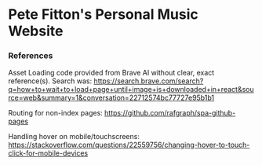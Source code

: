 # Pete Fitton's Personal Music Website

### References
Asset Loading code provided from Brave AI without clear, exact reference(s). Search was:
https://search.brave.com/search?q=how+to+wait+to+load+page+until+image+is+downloaded+in+react&source=web&summary=1&conversation=22712574bc77727e95b1b1

Routing for non-index pages:
https://github.com/rafgraph/spa-github-pages

Handling hover on mobile/touchscreens:
https://stackoverflow.com/questions/22559756/changing-hover-to-touch-click-for-mobile-devices